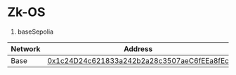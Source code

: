 # Zk-OS

1. baseSepolia

| Network | Address                                                                                                                       |
| ------- | ----------------------------------------------------------------------------------------------------------------------------- |
| Base    | [0x1c24D24c621833a242b2a28c3507aeC6fEEa8fEc](https://sepolia.basescan.org/address/0x1c24D24c621833a242b2a28c3507aeC6fEEa8fEc) |
